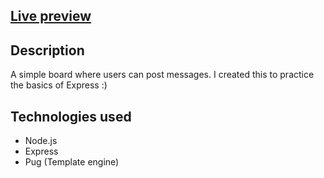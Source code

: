 ## [Live preview](https://ancient-springs-33817.herokuapp.com/)
## Description
A simple board where users can post messages. I created this to practice the basics of Express :)
## Technologies used
- Node.js
- Express
- Pug (Template engine)
